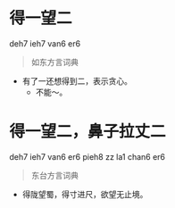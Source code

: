 # 得一望二
deh7 ieh7 van6 er6
> 如东方言词典
- 有了一还想得到二，表示贪心。
  - 不能～。

# 得一望二，鼻子拉丈二
deh7 ieh7 van6 er6 pieh8 zz la1 chan6 er6
> 东台方言词典
- 得陇望蜀，得寸进尺，欲望无止境。
